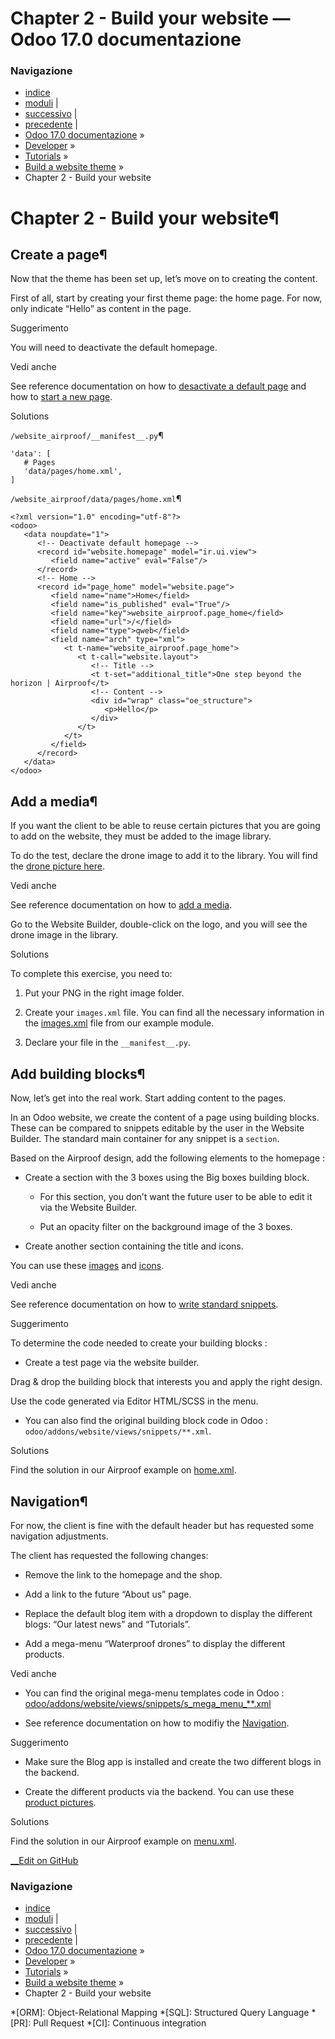 # Chapter 2 - Build your website — Odoo 17.0 documentazione

### Navigazione

  * [indice](../../../genindex.html "Indice generale")
  * [moduli](../../../py-modindex.html "Indice del modulo Python") |
  * [successivo](03_customisation_part1.html "Chapter 3 - Customisation, Part I") |
  * [precedente](01_theming.html "Chapter 1 - Theming") |
  * [Odoo 17.0 documentazione](../../../index-2.html) »
  * [Developer](../../../developer.html) »
  * [Tutorials](../../tutorials.html) »
  * [Build a website theme](../website_theme.html) »
  * Chapter 2 - Build your website



# Chapter 2 - Build your website¶

## Create a page¶

Now that the theme has been set up, let’s move on to creating the content.

First of all, start by creating your first theme page: the home page. For now, only indicate “Hello” as content in the page.

Suggerimento

You will need to deactivate the default homepage.

Vedi anche

See reference documentation on how to [desactivate a default page](../../howtos/website_themes/pages.html#website-themes-pages-default) and how to [start a new page](../../howtos/website_themes/pages.html#website-themes-pages-theme-pages).

Solutions

`/website_airproof/__manifest__.py`¶
    
    
    'data': [
       # Pages
       'data/pages/home.xml',
    ]
    

`/website_airproof/data/pages/home.xml`¶
    
    
    <?xml version="1.0" encoding="utf-8"?>
    <odoo>
       <data noupdate="1">
          <!-- Deactivate default homepage -->
          <record id="website.homepage" model="ir.ui.view">
             <field name="active" eval="False"/>
          </record>
          <!-- Home -->
          <record id="page_home" model="website.page">
             <field name="name">Home</field>
             <field name="is_published" eval="True"/>
             <field name="key">website_airproof.page_home</field>
             <field name="url">/</field>
             <field name="type">qweb</field>
             <field name="arch" type="xml">
                <t t-name="website_airproof.page_home">
                   <t t-call="website.layout">
                      <!-- Title -->
                      <t t-set="additional_title">One step beyond the horizon | Airproof</t>
                      <!-- Content -->
                      <div id="wrap" class="oe_structure">
                         <p>Hello</p>
                      </div>
                   </t>
                </t>
             </field>
          </record>
       </data>
    </odoo>
    

## Add a media¶

If you want the client to be able to reuse certain pictures that you are going to add on the website, they must be added to the image library.

To do the test, declare the drone image to add it to the library. You will find the [drone picture here](https://github.com/odoo/tutorials/blob/17.0/website_airproof/static/src/img/content/drone-robin.png).

Vedi anche

See reference documentation on how to [add a media](../../howtos/website_themes/media.html#website-themes-media-images).

Go to the Website Builder, double-click on the logo, and you will see the drone image in the library.

Solutions

To complete this exercise, you need to:

  1. Put your PNG in the right image folder.

  2. Create your `images.xml` file. You can find all the necessary information in the [images.xml](https://github.com/odoo/tutorials/blob/17.0/website_airproof/data/images.xml) file from our example module.

  3. Declare your file in the `__manifest__.py`.




## Add building blocks¶

Now, let’s get into the real work. Start adding content to the pages.

In an Odoo website, we create the content of a page using building blocks. These can be compared to snippets editable by the user in the Website Builder. The standard main container for any snippet is a `section`.

Based on the Airproof design, add the following elements to the homepage :

  * Create a section with the 3 boxes using the Big boxes building block.

    * For this section, you don’t want the future user to be able to edit it via the Website Builder.

    * Put an opacity filter on the background image of the 3 boxes.

  * Create another section containing the title and icons.




You can use these [images](https://github.com/odoo/tutorials/blob/17.0/website_airproof/static/src/img/content) and [icons](https://github.com/odoo/tutorials/blob/17.0/website_airproof/static/src/img/content/icons).

Vedi anche

See reference documentation on how to [write standard snippets](../../howtos/website_themes/building_blocks.html#website-themes-building-blocks-layout).

Suggerimento

To determine the code needed to create your building blocks :

  * Create a test page via the website builder.

Drag & drop the building block that interests you and apply the right design.

Use the code generated via Editor HTML/SCSS in the menu.

  * You can also find the original building block code in Odoo : `odoo/addons/website/views/snippets/**.xml`.




Solutions

Find the solution in our Airproof example on [home.xml](https://github.com/odoo/tutorials/blob/17.0/website_airproof/data/pages/home.xml).

## Navigation¶

For now, the client is fine with the default header but has requested some navigation adjustments.

The client has requested the following changes:

  * Remove the link to the homepage and the shop.

  * Add a link to the future “About us” page.

  * Replace the default blog item with a dropdown to display the different blogs: “Our latest news” and “Tutorials”.

  * Add a mega-menu “Waterproof drones” to display the different products.




Vedi anche

  * You can find the original mega-menu templates code in Odoo : [odoo/addons/website/views/snippets/s_mega_menu_**.xml](https://github.com/odoo/odoo/blob/17.0/addons/website/views/snippets)

  * See reference documentation on how to modifiy the [Navigation](../../howtos/website_themes/navigation.html).




Suggerimento

  * Make sure the Blog app is installed and create the two different blogs in the backend.

  * Create the different products via the backend. You can use these [product pictures](https://github.com/odoo/tutorials/blob/17.0/website_airproof/static/src/img/content).




Solutions

Find the solution in our Airproof example on [menu.xml](https://github.com/odoo/tutorials/blob/17.0/website_airproof/data/menu.xml).

[ __Edit on GitHub](https://github.com/odoo/documentation/edit/17.0/content/developer/tutorials/website_theme/02_build_website.rst)

### Navigazione

  * [indice](../../../genindex.html "Indice generale")
  * [moduli](../../../py-modindex.html "Indice del modulo Python") |
  * [successivo](03_customisation_part1.html "Chapter 3 - Customisation, Part I") |
  * [precedente](01_theming.html "Chapter 1 - Theming") |
  * [Odoo 17.0 documentazione](../../../index-2.html) »
  * [Developer](../../../developer.html) »
  * [Tutorials](../../tutorials.html) »
  * [Build a website theme](../website_theme.html) »
  * Chapter 2 - Build your website


  *[ORM]: Object-Relational Mapping
  *[SQL]: Structured Query Language
  *[PR]: Pull Request
  *[CI]: Continuous integration